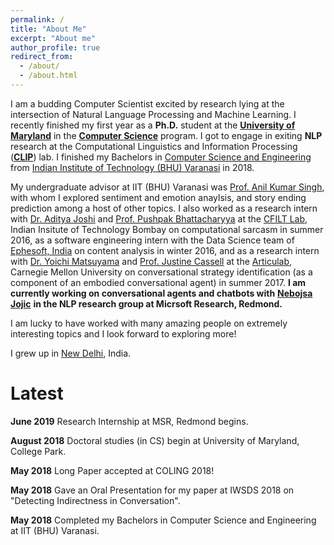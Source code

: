 ```yaml
---
permalink: /
title: "About Me"
excerpt: "About me"
author_profile: true
redirect_from: 
  - /about/
  - /about.html
---
```


I am a budding Computer Scientist excited by research lying at the intersection of Natural Language Processing and Machine Learning. I recently finished my first year as a **Ph.D.** student at the [**University of Maryland**](https://www.umd.edu/) in the [**Computer Science**](https://www.cs.umd.edu/people/pgoel1) program. I got to engage in exiting **NLP** research at the Computational Linguistics and Information Processing ([**CLIP**](https://wiki.umiacs.umd.edu/clip/index.php/Main_Page)) lab. I finished my Bachelors in [Computer Science and Engineering](https://www.iitbhu.ac.in/dept/cse) from [Indian Institute of Technology (BHU) Varanasi](https://www.iitbhu.ac.in/) in 2018.

My undergraduate advisor at IIT (BHU) Varanasi was [Prof. Anil Kumar Singh](https://www.iitbhu.ac.in/dept/cse/people/aksinghcse), with whom I explored sentiment and emotion anaylsis, and story ending prediction among a host of other topics. I also worked as a research intern with [Dr. Aditya Joshi](https://www.cse.iitb.ac.in/~adityaj/) and [Prof. Pushpak Bhattacharyya](https://www.cse.iitb.ac.in/~pb/) at the [CFILT Lab](http://www.cfilt.iitb.ac.in/), Indian Insitute of Technology Bombay on computational sarcasm in summer 2016, as a software engineering intern with the Data Science team of [Ephesoft, India](https://www.ephesoft.com/) on content analysis in winter 2016, and as a research intern with [Dr. Yoichi Matsuyama](http://www.yoichimatsuyama.com/) and [Prof. Justine Cassell](http://www.justinecassell.com/) at the [Articulab](http://articulab.hcii.cs.cmu.edu/), Carnegie Mellon University on conversational strategy identification (as a component of an embodied conversational agent) in summer 2017. **I am currently working on conversational agents and chatbots with** [**Nebojsa Jojic**](https://www.microsoft.com/en-us/research/people/jojic/) **in the NLP research group at Micrsoft Research, Redmond.**

I am lucky to have worked with many amazing people on extremely interesting topics and I look forward to exploring more!

I grew up in [New Delhi](https://en.wikipedia.org/wiki/New_Delhi), India.

Latest
======

**June 2019** Research Internship at MSR, Redmond begins.

**August 2018** Doctoral studies (in CS) begin at University of Maryland, College Park.

**May 2018** Long Paper accepted at COLING 2018!

**May 2018** Gave an Oral Presentation for my paper at IWSDS 2018 on "Detecting Indirectness in Conversation".

**May 2018** Completed my Bachelors in Computer Science and Engineering at IIT (BHU) Varanasi.

